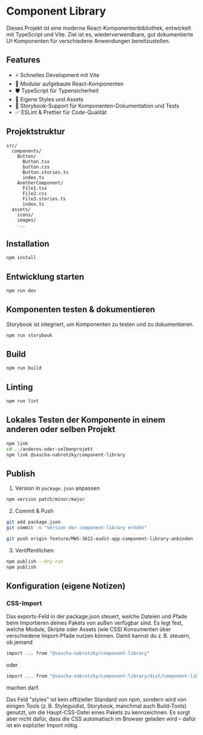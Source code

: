 # Component Library

Dieses Projekt ist eine moderne React-Komponentenbibliothek, entwickelt mit TypeScript und Vite. Ziel ist es, wiederverwendbare, gut dokumentierte UI-Komponenten für verschiedene Anwendungen bereitzustellen.

## Features

-   ⚡️ Schnelles Development mit Vite
-   🧩 Modular aufgebaute React-Komponenten
-   🛡️ TypeScript für Typensicherheit
-   🎨 Eigene Styles und Assets
-   🧪 Storybook-Support für Komponenten-Dokumentation und Tests
-   ✅ ESLint & Prettier für Code-Qualität

## Projektstruktur

```
src/
  components/
    Button/
      Button.tsx
      button.css
      Button.stories.ts
      index.ts
    AnotherComponent/
      File1.tsx
      File2.css
      File3.stories.ts
      index.ts
  assets/
    icons/
    images/
    ...
```

## Installation

```bash
npm install
```

## Entwicklung starten

```bash
npm run dev
```

## Komponenten testen & dokumentieren

Storybook ist integriert, um Komponenten zu testen und zu dokumentieren.

```bash
npm run storybook
```

## Build

```bash
npm run build
```

## Linting

```bash
npm run lint
```

## Lokales Testen der Komponente in einem anderen oder selben Projekt

```bash
npm link
cd ../anderes-oder-selbenprojekt
npm link @sascha-nabrotzky/component-library
```

## Publish

1. Version in `package.json` anpassen

```bash
npm version patch/minor/major
```

2. Commit & Push

```bash
git add package.json
git commit -m "Version der component-library erhöht"
```

```bash
git push origin feature/MWS-3622-audit-app-component-library-anbinden
```

3. Veröffentlichen:

```bash
npm publish --dry-run
npm publish
```

## Konfiguration (eigene Notizen)

### CSS-Import

Das exports-Feld in der package.json steuert, welche Dateien und Pfade beim Importieren deines Pakets von außen verfügbar sind. Es legt fest, welche Module, Skripte oder Assets (wie CSS) Konsumenten über verschiedene Import-Pfade nutzen können. Damit kannst du z. B. steuern, ob jemand

```bash
import ... from "@sascha-nabrotzky/component-library"
```

oder

```bash
import ... from "@sascha-nabrotzky/component-library/dist/component-library.css"
```

machen darf.

Das Feld "styles" ist kein offizieller Standard von npm, sondern wird von einigen Tools (z. B. Styleguidist, Storybook, manchmal auch Build-Tools) genutzt, um die Haupt-CSS-Datei eines Pakets zu kennzeichnen. Es sorgt aber nicht dafür, dass die CSS automatisch im Browser geladen wird – dafür ist ein expliziter Import nötig.
